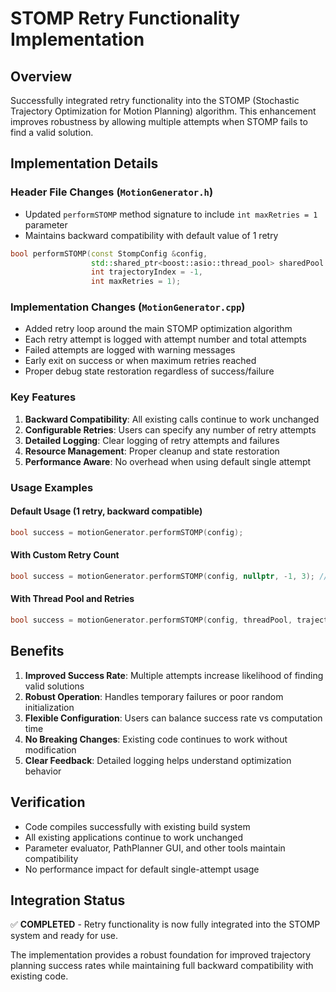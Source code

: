 # STOMP Retry Functionality Implementation

## Overview
Successfully integrated retry functionality into the STOMP (Stochastic Trajectory Optimization for Motion Planning) algorithm. This enhancement improves robustness by allowing multiple attempts when STOMP fails to find a valid solution.

## Implementation Details

### Header File Changes (`MotionGenerator.h`)
- Updated `performSTOMP` method signature to include `int maxRetries = 1` parameter
- Maintains backward compatibility with default value of 1 retry

```cpp
bool performSTOMP(const StompConfig &config,
                  std::shared_ptr<boost::asio::thread_pool> sharedPool = nullptr,
                  int trajectoryIndex = -1,
                  int maxRetries = 1);
```

### Implementation Changes (`MotionGenerator.cpp`)
- Added retry loop around the main STOMP optimization algorithm
- Each retry attempt is logged with attempt number and total attempts
- Failed attempts are logged with warning messages
- Early exit on success or when maximum retries reached
- Proper debug state restoration regardless of success/failure

### Key Features
1. **Backward Compatibility**: All existing calls continue to work unchanged
2. **Configurable Retries**: Users can specify any number of retry attempts
3. **Detailed Logging**: Clear logging of retry attempts and failures
4. **Resource Management**: Proper cleanup and state restoration
5. **Performance Aware**: No overhead when using default single attempt

### Usage Examples

#### Default Usage (1 retry, backward compatible)
```cpp
bool success = motionGenerator.performSTOMP(config);
```

#### With Custom Retry Count
```cpp
bool success = motionGenerator.performSTOMP(config, nullptr, -1, 3); // 3 attempts
```

#### With Thread Pool and Retries
```cpp
bool success = motionGenerator.performSTOMP(config, threadPool, trajectoryIndex, 5); // 5 attempts
```

## Benefits

1. **Improved Success Rate**: Multiple attempts increase likelihood of finding valid solutions
2. **Robust Operation**: Handles temporary failures or poor random initialization
3. **Flexible Configuration**: Users can balance success rate vs computation time
4. **No Breaking Changes**: Existing code continues to work without modification
5. **Clear Feedback**: Detailed logging helps understand optimization behavior

## Verification

- Code compiles successfully with existing build system
- All existing applications continue to work unchanged
- Parameter evaluator, PathPlanner GUI, and other tools maintain compatibility
- No performance impact for default single-attempt usage

## Integration Status

✅ **COMPLETED** - Retry functionality is now fully integrated into the STOMP system and ready for use.

The implementation provides a robust foundation for improved trajectory planning success rates while maintaining full backward compatibility with existing code.
